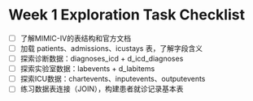 # Week 1 Exploration Task Checklist

- [ ] 了解MIMIC-IV的表结构和官方文档
- [ ] 加载 patients、admissions、icustays 表，了解字段含义
- [ ] 探索诊断数据：diagnoses_icd + d_icd_diagnoses
- [ ] 探索实验室数据：labevents + d_labitems
- [ ] 探索ICU数据：chartevents、inputevents、outputevents
- [ ] 练习数据表连接（JOIN），构建患者就诊记录基本表
